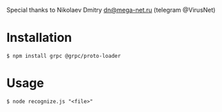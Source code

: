 Special thanks to Nikolaev Dmitry dn@mega-net.ru (telegram @VirusNet)

# Installation

    $ npm install grpc @grpc/proto-loader

# Usage

    $ node recognize.js "<file>"
